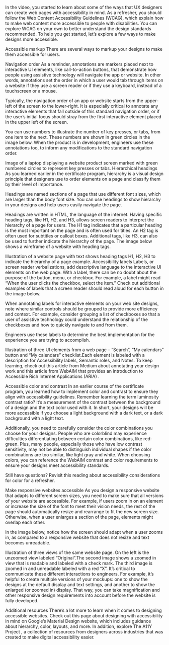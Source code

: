 In the video, you started to learn about some of the ways that UX designers can create web pages with accessibility in mind. As a refresher, you should follow the Web Content Accessibility Guidelines (WCAG), which explain how to make web content more accessible to people with disabilities. You can explore 
WCAG
 on your own to better understand the design standards recommended. To help you get started, let’s explore a few ways to make designs more accessible. 

Accessible markup
There are several ways to markup your designs to make them accessible for users. 

Navigation order
As a reminder, annotations are markers placed next to interactive UI elements, like call-to-action buttons, that demonstrate how people using assistive technology will navigate the app or website. In other words, annotations set the order in which a user would tab through items on a website if they use a screen reader or if they use a keyboard, instead of a touchscreen or a mouse. 

Typically, the navigation order of an app or website starts from the upper-left of the screen to the lower-right. It is especially critical to annotate any interactive elements that fall outside of this standard navigation order, or if the user’s initial focus should stray from the first interactive element placed in the upper left of the screen. 

You can use numbers to illustrate the number of key presses, or tabs, from one item to the next. These numbers are shown in green circles in the image below. When the product is in development, engineers use these annotations too, to inform any modifications to the standard navigation order.

Image of a laptop displaying a website product screen marked with green numbered circles to represent key presses or tabs.
Hierarchical headings
As you learned earlier in the certificate program, hierarchy is a visual design principle that designers use to order elements on a page and classify them by their level of importance. 

Headings are named sections of a page that use different font sizes, which are larger than the body font size. You can use headings to show hierarchy in your designs and help users easily navigate the page.

Headings are written in HTML, the language of the internet. Having specific heading tags, like H1, H2, and H3, allows screen readers to interpret the hierarchy of a page for users. The H1 tag indicates that a particular heading is the most important on the page and is often used for titles. An H2 tag is often used for subtitles or callout boxes. Additional tags, like H3, can also be used to further indicate the hierarchy of the page. The image below shows a wireframe of a website with heading tags. 

Illustration of a website page with text shows heading tags H1, H2, H3 to indicate the hierarchy of a page example.
Accessibility labels
Labels, or screen reader verbalizations, add descriptive language to the interactive UI elements on the web page. With a label, there can be no doubt about the purpose of the button, menu, or checkbox. For example, a label might read “When the user clicks the checkbox, select the item.” Check out additional examples of labels that a screen reader should read aloud for each button in the image below. 

When annotating labels for interactive elements on your web site designs, note where similar controls should be grouped to provide more efficiency and context. For example, consider grouping a list of checkboxes so that a user of assistive technology could understand the relationship of the checkboxes and how to quickly navigate to and from them. 

Engineers use these labels to determine the best implementation for the experience you are trying to accomplish. 

Illustration of three UI elements from a web page – “Search”, “My calendars” button and “My calendars” checklist.Each element is labeled with a description for Accessibility labels, Semantic roles, and Notes.
To keep learning, check out this article from Medium about 
annotating your design work
 and this article from WebAIM that provides 
an introduction to Accessible Rich Internet Applications (ARIA)
.

Accessible color and contrast
In an earlier course of the certificate program, you learned how to implement color and contrast to ensure they align with accessibility guidelines. Remember learning the term luminosity contrast ratio? It’s a measurement of the contrast between the background of a design and the text color used with it. In short, your designs will be more accessible if you choose a light background with a dark text, or a dark background with a light text.

Additionally, you need to carefully consider the color combinations you choose for your designs. People who are colorblind may experience difficulties differentiating between certain color combinations, like red-green. Plus, many people, especially those who have low contrast sensitivity, may not be able to distinguish individual shapes if the color combinations are too similar, like light gray and white. When choosing colors, you can reference the 
WebAIM contrast and color requirements
 to ensure your designs meet accessibility standards.

Still have questions? Revisit this reading about 
accessibility considerations for color
 for a refresher. 

Make responsive websites accessible
As you design a responsive website that adapts to different screen sizes, you need to make sure that all versions of your website are accessible. For example, if users zoom in on an element or increase the size of the font to meet their vision needs, the rest of the page should automatically resize and rearrange to fit the new screen size. Otherwise, when a user enlarges a section of the page, elements might overlap each other. 

In the image below, notice how the screen should adapt when a user zooms in, as compared to a responsive website that does not resize and text becomes unreadable. 

Illustration of three views of the same website page. On the left is the unzoomed view labeled “Original”.The second image shows a zoomed in view that is readable and labeled with a check mark. The third image is zoomed in and unreadable labeled with a red “X”.
It’s critical to communicate these different interactions to engineers. For example, it’s helpful to create multiple versions of your mockups: one to show the designs at the default display and text settings, and another to show the enlarged (or zoomed in) display. That way, you can take magnification and other responsive design requirements into account before the website is fully developed.

Additional resources
There’s a lot more to learn when it comes to designing accessible websites. Check out this page about 
designing with accessibility in mind
 on Google’s Material Design website, which includes guidance about hierarchy, color, layouts, and more. In addition, explore 
The A11Y Project
, a collection of resources from designers across industries that was created to make digital accessibility easier.  
